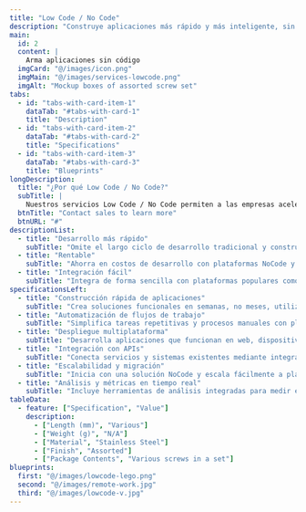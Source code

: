```yaml
---
title: "Low Code / No Code"
description: "Construye aplicaciones más rápido y más inteligente, sin programación extensa."
main:
  id: 2
  content: |
    Arma aplicaciones sin código
  imgCard: "@/images/icon.png"
  imgMain: "@/images/services-lowcode.png"
  imgAlt: "Mockup boxes of assorted screw set"
tabs:
  - id: "tabs-with-card-item-1"
    dataTab: "#tabs-with-card-1"
    title: "Description"
  - id: "tabs-with-card-item-2"
    dataTab: "#tabs-with-card-2"
    title: "Specifications"
  - id: "tabs-with-card-item-3"
    dataTab: "#tabs-with-card-3"
    title: "Blueprints"
longDescription:
  title: "¿Por qué Low Code / No Code?"
  subTitle: |
    Nuestros servicios Low Code / No Code permiten a las empresas acelerar el desarrollo con plataformas personalizables y fáciles de usar. Ya sea que desee automatizar flujos de trabajo o desarrollar aplicaciones a gran escala, capacitamos a su equipo para innovar sin necesidad de un desarrollador full-stack.
  btnTitle: "Contact sales to learn more"
  btnURL: "#"
descriptionList:
  - title: "Desarrollo más rápido"
    subTitle: "Omite el largo ciclo de desarrollo tradicional y construye aplicaciones rápidamente."
  - title: "Rentable"
    subTitle: "Ahorra en costos de desarrollo con plataformas NoCode y LowCode."
  - title: "Integración fácil"
    subTitle: "Integra de forma sencilla con plataformas populares como Jumpseller, WooCommerce o Google Sheets."
specificationsLeft:
  - title: "Construcción rápida de aplicaciones"
    subTitle: "Crea soluciones funcionales en semanas, no meses, utilizando herramientas visuales como Bubble, Adalo o Glide."
  - title: "Automatización de flujos de trabajo"
    subTitle: "Simplifica tareas repetitivas y procesos manuales con plataformas como Zapier, Make o Power Automate."
  - title: "Despliegue multiplataforma"
    subTitle: "Desarrolla aplicaciones que funcionan en web, dispositivos móviles y escritorio sin necesidad de escribir código adicional."
  - title: "Integración con APIs"
    subTitle: "Conecta servicios y sistemas existentes mediante integraciones nativas o personalizadas, facilitando la interoperabilidad de datos."
  - title: "Escalabilidad y migración"
    subTitle: "Inicia con una solución NoCode y escala fácilmente a plataformas personalizadas cuando sea necesario, conservando la base inicial."
  - title: "Análisis y métricas en tiempo real"
    subTitle: "Incluye herramientas de análisis integradas para medir el rendimiento y el uso de la aplicación sin esfuerzo adicional."
tableData:
  - feature: ["Specification", "Value"]
    description:
      - ["Length (mm)", "Various"]
      - ["Weight (g)", "N/A"]
      - ["Material", "Stainless Steel"]
      - ["Finish", "Assorted"]
      - ["Package Contents", "Various screws in a set"]
blueprints:
  first: "@/images/lowcode-lego.png"
  second: "@/images/remote-work.jpg"
  third: "@/images/lowcode-v.jpg"
---
```

